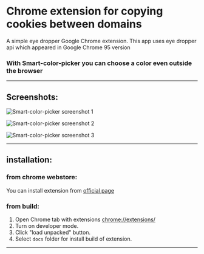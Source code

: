 # Chrome extension for copying cookies between domains

A simple eye dropper Google Chrome extension.
This app uses eye dropper api which appeared in Google Chrome 95 version
### With Smart-color-picker you can choose a color even outside the browser

---
## Screenshots:
![Smart-color-picker screenshot 1](https://github.com/PetePearl/Smart-color-picker/blob/master/screenshots/screenshot_1.png?raw=true)

![Smart-color-picker screenshot 2](https://github.com/PetePearl/Smart-color-picker/blob/master/screenshots/screenshot_2.png?raw=true)

![Smart-color-picker screenshot 3](https://github.com/PetePearl/Smart-color-picker/blob/master/screenshots/screenshot_3.png?raw=true)

---
## installation:
### from chrome webstore:
You can install extension from [official page](https://chrome.google.com/webstore/detail/smart-color-picker/bidlokkgoahekikfcjihpfbljfcnehik)

### from build:
1. Open Chrome tab with extensions [chrome://extensions/](chrome://extensions/)
2. Turn on developer mode.
3. Click "load unpacked" button.
4. Select `docs` folder for install build of extension.
---

